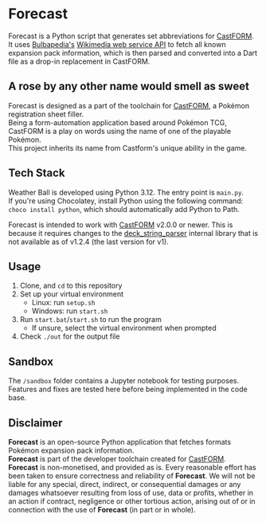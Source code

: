 # Forecast
Forecast is a Python script that generates set abbreviations for [CastFORM](https://github.com/BAA-Studios/CastFORM).  
It uses [Bulbapedia's](https://bulbapedia.bulbagarden.net/wiki/Main_Page) [Wikimedia web service API](https://bulbapedia.bulbagarden.net/wiki/Special:ApiSandbox) to fetch all known expansion pack information, which is then parsed and converted into a Dart file as a drop-in replacement in CastFORM.

## A rose by any other name would smell as sweet
Forecast is designed as a part of the toolchain for [CastFORM](https://github.com/BAA-Studios/CastFORM), a Pokémon registration sheet filler.  
Being a form-automation application based around Pokémon TCG, CastFORM is a play on words using the name of one of the playable Pokémon.  
This project inherits its name from Castform's unique ability in the game.

## Tech Stack
Weather Ball is developed using Python 3.12. The entry point is `main.py`.  
If you're using Chocolatey, install Python using the following command: `choco install python`, which should automatically add Python to Path.

Forecast is intended to work with [CastFORM](https://github.com/BAA-Studios/CastFORM) v2.0.0 or newer. This is because it requires changes to the [deck_string_parser](https://github.com/BAA-Studios/CastFORM/blob/main/packages/deck_string_parser/README.md) internal library that is not available as of v1.2.4 (the last version for v1).

## Usage
1. Clone, and `cd` to this repository
2. Set up your virtual environment
    - Linux: run `setup.sh`
    - Windows: run `start.sh`
3. Run `start.bat`/`start.sh` to run the program
    - If unsure, select the virtual environment when prompted
4. Check `./out` for the output file

## Sandbox
The `/sandbox` folder contains a Jupyter notebook for testing purposes. Features and fixes are tested here before being implemented in the code base.

## Disclaimer
**Forecast** is an open-source Python application that fetches formats Pokémon expansion pack information.  
**Forecast** is part of the developer toolchain created for [CastFORM](https://github.com/BAA-Studios/CastFORM).  
**Forecast** is non-monetised, and provided as is. Every reasonable effort has been taken to ensure correctness and reliability of **Forecast**. 
We will not be liable for any special, direct, indirect, or consequential damages or any damages whatsoever resulting from 
loss of use, data or profits, whether in an action if contract, negligence or other tortious action, arising out of or in connection with the use of **Forecast** (in part or in whole).